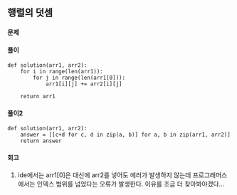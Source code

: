 ## 행렬의 덧셈

#### 문제

#### 풀이
``` python3
def solution(arr1, arr2):
    for i in range(len(arr1)):
        for j in range(len(arr1[0])):
            arr1[i][j] += arr2[i][j]
    
    return arr1
```

#### 풀이2
``` python3
def solution(arr1, arr2):
    answer = [[c+d for c, d in zip(a, b)] for a, b in zip(arr1, arr2)]
    return answer
```
#### 회고
1. ide에서는 arr1[0]은 대신에 arr2를 넣어도 에러가 발생하지 않는데 프로그래머스에서는 인덱스 범위를 넘었다는 오류가 발생한다. 이유를 조금 더 찾아봐야겠다...
